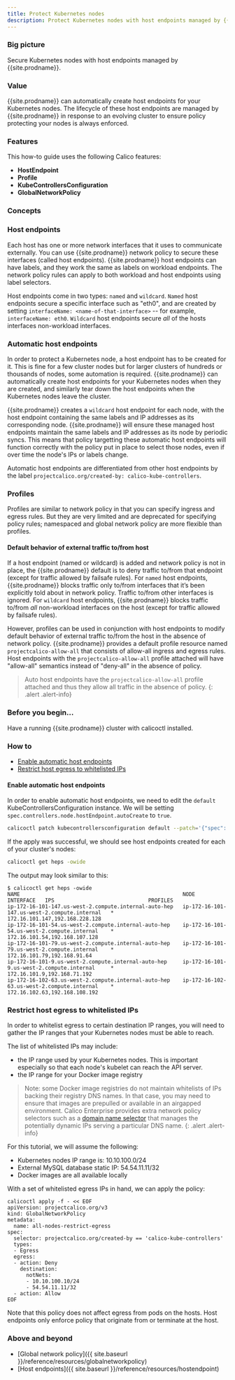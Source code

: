 ```yaml
---
title: Protect Kubernetes nodes
description: Protect Kubernetes nodes with host endpoints managed by {{site.prodname}}
---
```


### Big picture

Secure Kubernetes nodes with host endpoints managed by {{site.prodname}}.

### Value

{{site.prodname}} can automatically create host endpoints for your Kubernetes nodes. The lifecycle of these host endpoints are managed by {{site.prodname}} in response to an evolving cluster to ensure policy protecting your nodes is always enforced.

### Features

This how-to guide uses the following Calico features:
- **HostEndpoint**
- **Profile**
- **KubeControllersConfiguration**
- **GlobalNetworkPolicy**

### Concepts

### Host endpoints

Each host has one or more network interfaces that it uses to communicate externally. You can use {{site.prodname}} network policy to secure these interfaces (called host endpoints).
{{site.prodname}} host endpoints can have labels, and they work the same as labels on workload endpoints. The network policy rules can apply to both workload and host endpoints using label selectors.

Host endpoints come in two types: `named` and `wildcard`. `Named` host endpoints secure a specific interface such as "eth0", and are created by setting `interfaceName: <name-of-that-interface>` -- for example, `interfaceName: eth0`.
`Wildcard` host endpoints secure _all_ of the hosts interfaces non-workload interfaces.

### Automatic host endpoints

In order to protect a Kubernetes node, a host endpoint has to be created for it. This is fine for a few cluster nodes but for larger clusters of hundreds or thousands of nodes, some automation is required.
{{site.prodname}} can automatically create host endpoints for your Kubernetes nodes when they are created, and similarly tear down the host endpoints when the Kubernetes nodes leave the cluster.

{{site.prodname}} creates a `wildcard` host endpoint for each node, with the host endpoint containing the same labels and IP addresses as its corresponding node.
{{site.prodname}} will ensure these managed host endpoints maintain the same labels and IP addresses as its node by periodic syncs.
This means that policy targetting these automatic host endpoints will function correctly with the policy put in place to select those nodes, even if over time the node's IPs or labels change.

Automatic host endpoints are differentiated from other host endpoints by the label `projectcalico.org/created-by: calico-kube-controllers`.

### Profiles

Profiles are similar to network policy in that you can specify ingress and egress rules. But they are very limited and are deprecated for specifying policy rules; namespaced and global network policy are more flexible than profiles.

#### Default behavior of external traffic to/from host

If a host endpoint (named or wildcard) is added and network policy is not in place, the {{site.prodname}} default is to deny traffic to/from that endpoint (except for traffic allowed by failsafe rules).
For `named` host endpoints, {{site.prodname}} blocks traffic only to/from interfaces that it’s been explicitly told about in network policy. Traffic to/from other interfaces is ignored.
For `wildcard` host endpoints, {{site.prodname}} blocks traffic to/from _all_ non-workload interfaces on the host (except for traffic allowed by failsafe rules).

However, profiles can be used in conjunction with host endpoints to modify default behavior of external traffic to/from the host in the absence of network policy.
{{site.prodname}} provides a default profile resource named `projectcalico-allow-all` that consists of allow-all ingress and egress rules.
Host endpoints with the `projectcalico-allow-all` profile attached will have "allow-all" semantics instead of "deny-all" in the absence of policy.

> Auto host endpoints have the `projectcalico-allow-all` profile attached and thus they allow all traffic in the absence of policy.
{: .alert .alert-info}

### Before you begin...

Have a running {{site.prodname}} cluster with calicoctl installed.

### How to

- [Enable automatic host endpoints](#enable-automatic-host-endpoints)
- [Restrict host egress to whitelisted IPs](#restrict-host-egress-to-whitelisted-ips)

#### Enable automatic host endpoints

In order to enable automatic host endpoints, we need to edit the `default` KubeControllersConfiguration instance.
We will be setting `spec.controllers.node.hostEndpoint.autoCreate` to `true`.

```bash
calicoctl patch kubecontrollersconfiguration default --patch='{"spec": {"controllers": {"node": {"hostEndpoint": {"autoCreate": "Enabled"}}}}}'
```

If the apply was successful, we should see host endpoints created for each of your cluster's nodes:

```bash
calicoctl get heps -owide
```

The output may look similar to this:

```
$ calicoctl get heps -owide
NAME                                                    NODE                                           INTERFACE   IPS                              PROFILES
ip-172-16-101-147.us-west-2.compute.internal-auto-hep   ip-172-16-101-147.us-west-2.compute.internal   *           172.16.101.147,192.168.228.128
ip-172-16-101-54.us-west-2.compute.internal-auto-hep    ip-172-16-101-54.us-west-2.compute.internal    *           172.16.101.54,192.168.107.128
ip-172-16-101-79.us-west-2.compute.internal-auto-hep    ip-172-16-101-79.us-west-2.compute.internal    *           172.16.101.79,192.168.91.64
ip-172-16-101-9.us-west-2.compute.internal-auto-hep     ip-172-16-101-9.us-west-2.compute.internal     *           172.16.101.9,192.168.71.192
ip-172-16-102-63.us-west-2.compute.internal-auto-hep    ip-172-16-102-63.us-west-2.compute.internal    *           172.16.102.63,192.168.108.192
```

### Restrict host egress to whitelisted IPs

In order to whitelist egress to certain destination IP ranges, you will need to gather the IP ranges that your Kubernetes nodes must be able to reach.

The list of whitelisted IPs may include:
- the IP range used by your Kubernetes nodes. This is important especially so that each node's kubelet can reach the API server.
- the IP range for your Docker image registry

> Note: some Docker image registries do not maintain whitelists of IPs backing their registry DNS names.
> In that case, you may need to ensure that images are prepulled or available in an airgapped environment.
> Calico Enterprise provides extra network policy selectors such as a [domain name selector](https://docs.tigera.io/reference/resources/globalnetworkpolicy#exact-and-wildcard-domain-names)
> that manages the potentially dynamic IPs serving a particular DNS name.
{: .alert .alert-info}

For this tutorial, we will assume the following:
- Kubernetes nodes IP range is: 10.10.100.0/24
- External MySQL database static IP: 54.54.11.11/32
- Docker images are all available locally

With a set of whitelisted egress IPs in hand, we can apply the policy:

```
calicoctl apply -f - << EOF
apiVersion: projectcalico.org/v3
kind: GlobalNetworkPolicy
metadata:
  name: all-nodes-restrict-egress
spec:
  selector: projectcalico.org/created-by == 'calico-kube-controllers'
  types:
  - Egress
  egress:
  - action: Deny
    destination:
      notNets:
      - 10.10.100.10/24
      - 54.54.11.11/32
  - action: Allow
EOF
```

Note that this policy does not affect egress from pods on the hosts. Host endpoints only enforce policy that originate from or terminate at the host.

### Above and beyond

- [Global network policy]({{ site.baseurl }}/reference/resources/globalnetworkpolicy) 
- [Host endpoints]({{ site.baseurl }}/reference/resources/hostendpoint)
